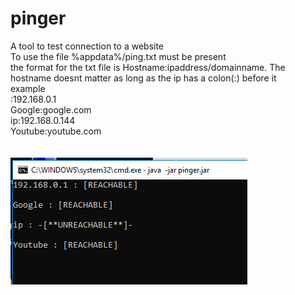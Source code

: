 # pinger
A tool to test connection to a website<br/>
To use the file %appdata%/ping.txt must be present<br/>
the format for the txt file is Hostname:ipaddress/domainname. The hostname doesnt matter as long as the ip has a colon(:) before it<br/>
example<br/>
:192.168.0.1<br/>
Google:google.com<br/>
ip:192.168.0.144<br/>
Youtube:youtube.com<br/>
<br/>
<br/>
![ScreenShot of script](https://raw.githubusercontent.com/FartOnCats/pinger/master/ss2.PNG)

